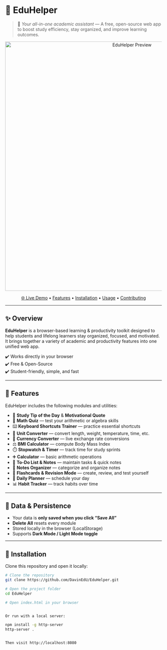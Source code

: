 # 📘 EduHelper  

> 🚀 *Your all-in-one academic assistant* — A free, open-source web app to boost study efficiency, stay organized, and improve learning outcomes.  

<p align="center">
  <a href="https://davinedu.github.io/Eduhelper/">
    <img src="assets/preview.png" alt="EduHelper Preview" width="800">
  </a>
</p>

<p align="center">
  <a href="https://davinedu.github.io/Eduhelper/">🌐 Live Demo</a> •
  <a href="#-features">Features</a> •
  <a href="#-installation">Installation</a> •
  <a href="#-usage">Usage</a> •
  <a href="#-contributing">Contributing</a>
</p>

---

## ✨ Overview  

**EduHelper** is a browser-based learning & productivity toolkit designed to help students and lifelong learners stay organized, focused, and motivated.  
It brings together a variety of academic and productivity features into one unified web app.  

✔️ Works directly in your browser  
✔️ Free & Open-Source  
✔️ Student-friendly, simple, and fast  

---

## 🎯 Features  

EduHelper includes the following modules and utilities:  

- 📌 **Study Tip of the Day** & **Motivational Quote**  
- 🧮 **Math Quiz** — test your arithmetic or algebra skills  
- ⌨️ **Keyboard Shortcuts Trainer** — practice essential shortcuts  
- 📏 **Unit Converter** — convert length, weight, temperature, time, etc.  
- 💱 **Currency Converter** — live exchange rate conversions  
- ⚖️ **BMI Calculator** — compute Body Mass Index  
- ⏱️ **Stopwatch & Timer** — track time for study sprints  
- ➕ **Calculator** — basic arithmetic operations  
- 📝 **To-Do List & Notes** — maintain tasks & quick notes  
- 📂 **Notes Organizer** — categorize and organize notes  
- 🎴 **Flashcards & Revision Mode** — create, review, and test yourself  
- 📅 **Daily Planner** — schedule your day  
- 📊 **Habit Tracker** — track habits over time  

---

## 💾 Data & Persistence  

- Your data is **only saved when you click “Save All”**  
- **Delete All** resets every module  
- Stored locally in the browser (LocalStorage)  
- Supports **Dark Mode / Light Mode toggle**  

---

## 🚀 Installation  

Clone this repository and open it locally:  

```bash
# Clone the repository
git clone https://github.com/DavinEdU/EduHelper.git

# Open the project folder
cd EduHelper

# Open index.html in your browser


Or run with a local server:

npm install -g http-server
http-server .


Then visit http://localhost:8080
